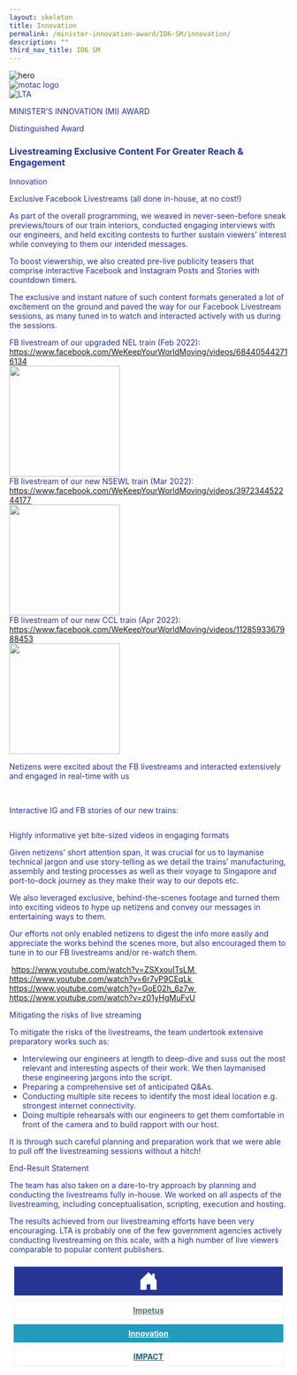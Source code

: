 ```yaml
---
layout: skeleton
title: Innovation
permalink: /minister-innovation-award/ID6-SM/innovation/
description: ""
third_nav_title: ID6 SM
---
```

<style type="text/css">
  .text-pri {
    color: #273592;
  }

  .nav-tabs {
    border-bottom: none !important;
    overflow: hidden !important;
  }

  .nav-link {
    margin: 8px !important;
    border-radius: 0px !important;
    font-weight: 700 !important;
    padding: 0.5rem 2.8rem !important;
  }

  .link-home {
    border: 1px solid #eee !important;
    color: #fff !important;
    background: rgb(39, 54, 149) !important;
    display: flex;
    justify-content: center;
    align-items: center;
  }

  .link-project {
    border: 1px solid #eee !important;
    color: rgb(83, 114, 122) !important;
    background-color: #fff !important;
    display: flex;
    justify-content: center;
    align-items: center;
  }

  .link-project.active {
    border: none !important;
    color: #fff !important;
    background: rgb(41, 115, 144) !important;
  }

  .link-solution {
    border: 1px solid #eee !important;
    color: rgb(69, 148, 145) !important;
    background-color: #fff !important;
    display: flex;
    justify-content: center;
    align-items: center;
  }

  .link-solution.active {
    border: none !important;
    color: #fff !important;
    background: rgb(34, 155, 189) !important;
  }

  .link-impact {
    border: 1px solid #eee !important;
    color: rgb(41, 95, 120) !important;
    background-color: #fff !important;
    display: flex;
    justify-content: center;
    align-items: center;
  }

  .link-impact.active {
    border: none !important;
    color: #fff !important;
    background: rgb(10, 91, 142) !important;
  }
</style>
<img src="/images/hero.png" class="img-fluid"  alt="hero"/>
<div class="container-fluid py-5 card-bg text-pri my-5">
  <div class="row">
    <div class="col-sm-12 pt-4 pb-3 text-center">
      <img src="/images/Logos/MOTAC_header.png" alt="motac logo" class="img-fluid" />
    </div>
  </div>
  <div class="row border border-4 border-info">
    <div class="col-sm-4 py-3 text-center d-flex flex-column align-items-center justify-content-center">
      <img src="/images/Logos/LTA.png" class="img-fluid" alt="LTA" />
    </div>
    <div class="col-sm-8 py-3 text-center bg-primary d-flex justify-content-center flex-column aligin-items-center">
      <p class="mb-1 text-light font-weight-bold raleway-font"> MINISTER’S INNOVATION (MI) AWARD </p>
      <p class="mb-0 distinguished-award">Distinguished Award</p>
    </div>
  </div>
  <div class="row">
    <div class="col-12 py-3">
      <h3 class="text-center font-weight-bold"> Livestreaming Exclusive Content For Greater Reach & Engagement </h3>
    </div>
    <div class="col-sm-12 text-center py-2 my-2 bg-heading">
      <p class="mb-0 h3 font-weight-bold text-uppercase text-light"> Innovation </p>
    </div>
    <div class="col-sm-12">
      <div class="row py-2">
        <div class="col-sm-6 text-pri py-2">
          <p class="font-weight-bold"> Exclusive Facebook Livestreams <span class="text-danger">(all done in-house, at no cost!)</span>
          </p>
          <p> As part of the overall programming, we weaved in never-seen-before sneak previews/tours of our train interiors, conducted engaging interviews with our engineers, and held exciting contests to further sustain viewers’ interest while conveying to them our intended messages. </p>
          <p> To boost viewership, we also created pre-live publicity teasers that comprise interactive Facebook and Instagram Posts and Stories with countdown timers. </p>
          <p> The exclusive and instant nature of such content formats generated a lot of excitement on the ground and paved the way for our Facebook Livestream sessions, as many tuned in to watch and interacted actively with us during the sessions. </p>
        </div>
        <div class="col-sm-6 text-center py-2">
          <img src="/images/MI/ID6/CCL train livestream.png" class="img-fluid border border-primary border-5" alt="" />
          <div class="row">
            <div class="col-sm-6">
              <img src="/images/MI/ID6/NEL train livestream.PNG" class="img-fluid border border-primary border-5" alt="" />
            </div>
            <div class="col-sm-6">
              <img src="/images/MI/ID6/NSEWL train livestream.PNG" class="img-fluid border border-primary border-5" alt="" />
            </div>
          </div>
          <span class="font-italic my-2"> FB livestream of our upgraded NEL train (Feb 2022): <a href="https://www.facebook.com/WeKeepYourWorldMoving/videos/684405442716134" target="_blank">https://www.facebook.com/WeKeepYourWorldMoving/videos/684405442716134</a>
          </span>
          <br />
          <img src="/images/MI/ID6/fb.png" class="mb-2" width="200" alt="" />
          <br />
          <span class="font-italic my-2"> FB livestream of our new NSEWL train (Mar 2022): <a href="https://www.facebook.com/WeKeepYourWorldMoving/videos/397234452244177" target="_blank">https://www.facebook.com/WeKeepYourWorldMoving/videos/397234452244177</a>
          </span>
          <br />
          <img src="/images/MI/ID6/neswl qr.png" class="mb-2" width="200" alt="" />
          <br />
          <span class="font-italic my-2"> FB livestream of our new CCL train (Apr 2022): <a href="https://www.facebook.com/WeKeepYourWorldMoving/videos/1128593367988453 " target="_blank">https://www.facebook.com/WeKeepYourWorldMoving/videos/1128593367988453 </a>
          </span>
          <br />
          <img src="/images/MI/ID6/qr.png" class="mb-2" width="200" alt="" />
          <p class="font-italic my-2"> Netizens were excited about the FB livestreams and interacted extensively and engaged in real-time with us </p>
          <img src="/images/MI/ID6/CCL FB comment 1.png" class="img-fluid" alt="" />
          <img src="/images/MI/ID6/CCL FB comment 2.png" class="img-fluid" alt="" />
          <img src="/images/MI/ID6/CCL FB comment 3.png" class="img-fluid" alt="" />
          <img src="/images/MI/ID6/CCL FB comment 4.png" class="img-fluid" alt="" />
          <p class="font-italic"> Interactive IG and FB stories of our new trains: </p>
          <div class="row">
            <div class="col-sm-6">
              <img src="/images/MI/ID6/Interactive IGS of NSEWL train.jpeg" class="img-fluid" alt="" />
            </div>
            <div class="col-sm-6">
              <img src="/images/MI/ID6/Interactive IGS of CCL train.jpeg" class="img-fluid" alt="" />
            </div>
          </div>
        </div>
        <div class="col-sm-6 text-pri py-2">
          <p class="font-weight-bold"> Highly informative yet bite-sized videos in engaging formats </p>
          <p> Given netizens’ short attention span, it was crucial for us to laymanise technical jargon and use story-telling as we detail the trains’ manufacturing, assembly and testing processes as well as their voyage to Singapore and port-to-dock journey as they make their way to our depots etc. </p>
          <p> We also leveraged exclusive, behind-the-scenes footage and turned them into exciting videos to hype up netizens and convey our messages in entertaining ways to them. </p>
          <p> Our efforts not only enabled netizens to digest the info more easily and appreciate the works behind the scenes more, but also encouraged them to tune in to our FB livestreams and/or re-watch them. </p>
        </div>
        <div class="col-sm-6 py-2">
          <img src="/images/MI/ID6/BTS of NSEWL trains.jpg" class="img-fluid mb-2" alt="" />
          <a href="https://www.youtube.com/watch?v=ZSXxouITsLM " target="_blank">https://www.youtube.com/watch?v=ZSXxouITsLM </a>
          <img src="/images/MI/ID6/Making of CCL train.jpg" class="img-fluid my-2" alt="" />
          <a href="https://www.youtube.com/watch?v=6r7vP9CEqLk" target="_blank">https://www.youtube.com/watch?v=6r7vP9CEqLk </a>
          <img src="/images/MI/ID6/CCL train from port to depot.jpg" class="img-fluid my-2" alt="" />
          <a href="https://www.youtube.com/watch?v=GoE02h_6z7w" target="_blank">https://www.youtube.com/watch?v=GoE02h_6z7w </a>
          <img src="/images/MI/ID6/CCL train weight.png" class="img-fluid my-2" alt="" />
          <a href="https://www.youtube.com/watch?v=z01yHgMuFvU" target="_blank">https://www.youtube.com/watch?v=z01yHgMuFvU </a>
        </div>
        <div class="col-sm-6 text-pri py-2">
          <p class="font-weight-bold"> Mitigating the risks of live streaming </p>
          <p> To mitigate the risks of the livestreams, the team undertook extensive preparatory works such as: </p>
          <ul>
            <li> Interviewing our engineers at length to deep-dive and suss out the most relevant and interesting aspects of their work. We then laymanised these engineering jargons into the script. </li>
            <li>Preparing a comprehensive set of anticipated Q&As.</li>
            <li> Conducting multiple site recees to identify the most ideal location e.g. strongest internet connectivity. </li>
            <li> Doing multiple rehearsals with our engineers to get them comfortable in front of the camera and to build rapport with our host. </li>
          </ul>
          <p> It is through such careful planning and preparation work that we were able to pull off the livestreaming sessions without a hitch! </p>
        </div>
        <div class="col-sm-6 text-pri py-2"></div>
      </div>
    </div>
  </div>
  <div class="row">
    <div class="col-sm-12 text-center py-2 my-2 bg-heading">
      <p class="mb-0 h3 font-weight-bold text-uppercase text-light"> End-Result Statement </p>
    </div>
    <div class="col-sm-12 py-2">
      <p class="mb-0 font-weight-bold text-pri"> The team has also taken on a dare-to-try approach by planning and conducting the livestreams fully in-house. We worked on all aspects of the livestreaming, including conceptualisation, scripting, execution and hosting. </p>
      <p class="mb-0 font-weight-bold text-pri"> The results achieved from our livestreaming efforts have been very encouraging. LTA is probably one of the few government agencies actively conducting livestreaming on this scale, with a high number of live viewers comparable to popular content publishers. </p>
    </div>
  </div>
  <nav>
    <div class="nav nav-tabs nav-fill" id="nav-tab" role="tablist">
      <a class="nav-link text-uppercase link-home text-decoration-none" id="nav-home-tab" href="/minister-innovation-award/ID6-SM/home/">
        <svg xmlns="http://www.w3.org/2000/svg" width="36" height="36" fill="currentColor" class="bi bi-house-door-fill" viewBox="0 0 16 16">
          <path d="M6.5 14.5v-3.505c0-.245.25-.495.5-.495h2c.25 0 .5.25.5.5v3.5a.5.5 0 0 0 .5.5h4a.5.5 0 0 0 .5-.5v-7a.5.5 0 0 0-.146-.354L13 5.793V2.5a.5.5 0 0 0-.5-.5h-1a.5.5 0 0 0-.5.5v1.293L8.354 1.146a.5.5 0 0 0-.708 0l-6 6A.5.5 0 0 0 1.5 7.5v7a.5.5 0 0 0 .5.5h4a.5.5 0 0 0 .5-.5Z" />
        </svg>
      </a>
      <a class="nav-link link-project text-decoration-none" id="nav-project-tab" href="/minister-innovation-award/ID6-SM/impetus/"> Impetus </a>
      <a class="nav-link active link-solution text-decoration-none" id="nav-solution-tab" href="/minister-innovation-award/ID6-SM/innovation/"> Innovation</a>
      <a class="nav-link link-impact text-decoration-none" id="nav-impact-tab" href="/minister-innovation-award/ID6-SM/impact/"> IMPACT​</a>
    </div>
  </nav>
</div>